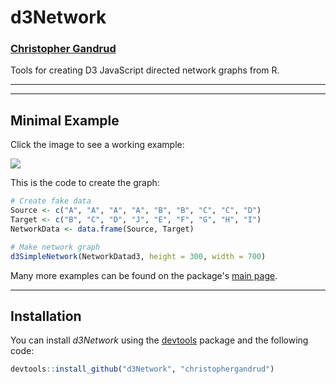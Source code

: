 # d3Network

### [Christopher Gandrud](http://christophergandrud.blogspot.com/p/biocontact.html)

Tools for creating D3 JavaScript directed network graphs from R.

---

---

## Minimal Example

Click the image to see a working example:

<a href="http://dl.dropboxusercontent.com/u/12581470/Presentations/OddsAndEnds/NetworkD3.html" imageanchor="1" ><img border="0" src="http://1.bp.blogspot.com/-gFxgVvzBSr8/UbPgDW-7fnI/AAAAAAAAGiE/an2RbjOC-68/s320/NetworkD3.png"/></a>

This is the code to create the graph:

```r
# Create fake data
Source <- c("A", "A", "A", "A", "B", "B", "C", "C", "D")
Target <- c("B", "C", "D", "J", "E", "F", "G", "H", "I")
NetworkData <- data.frame(Source, Target)

# Make network graph 
d3SimpleNetwork(NetworkDatad3, height = 300, width = 700)
```

Many more examples can be found on the package's [main page](http://christophergandrud.github.io/d3Network/).

---

## Installation

You can install *d3Network* using the [devtools](https://github.com/hadley/devtools) package and the following code:

```r
devtools::install_github("d3Network", "christophergandrud")
```


